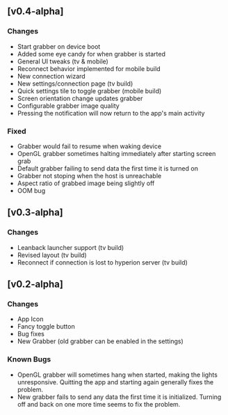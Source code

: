## [v0.4-alpha]
### Changes
- Start grabber on device boot
- Added some eye candy for when grabber is started
- General UI tweaks (tv & mobile)
- Reconnect behavior implemented for mobile build
- New connection wizard
- New settings/connection page (tv build)
- Quick settings tile to toggle grabber (mobile build)
- Screen orientation change updates grabber
- Configurable grabber image quality
- Pressing the notification will now return to the app's main activity

### Fixed
- Grabber would fail to resume when waking device
- OpenGL grabber sometimes halting immediately after starting screen grab
- Default grabber failing to send data the first time it is turned on
- Grabber not stoping when the host is unreachable
- Aspect ratio of grabbed image being slightly off
- OOM bug

## [v0.3-alpha]
### Changes
- Leanback launcher support (tv build)
- Revised layout (tv build)
- Reconnect if connection is lost to hyperion server (tv build)

## [v0.2-alpha]
### Changes
- App Icon
- Fancy toggle button
- Bug fixes
- New Grabber (old grabber can be enabled in the settings)

### Known Bugs
- OpenGL grabber will sometimes hang when started, making the lights unresponsive. Quitting the app and starting again generally fixes the problem.
- New grabber fails to send any data the first time it is initialized. Turning off and back on one more time seems to fix the problem.
